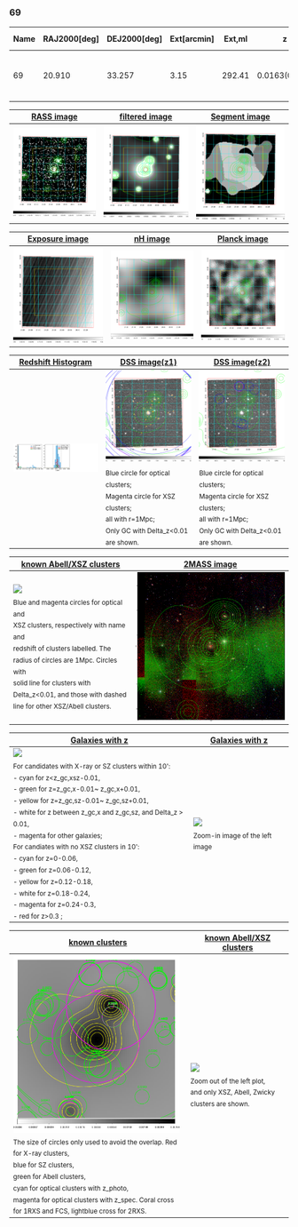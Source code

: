 <div STYLE="page-break-after: always;"></div>

### 69

|Name|RAJ2000[deg]|DEJ2000[deg] |Ext[arcmin]| Ext,ml | z | z_src| C|GC(XSZ,Delta_z<0.01)| GC(OPT,Delta_z<0.01)|GC| R_sig[arcmin] | R500[arcmin] | R500[Mpc]| CRsig[c/s] | CR500[c/s] |L500[1E44 erg/s]|F500[1E-12 erg/s/cm^2]| M500[1E14 Msun]|Tx[keV]|Cnt_sig|Beta|Rc[arcmin]|Comment|Alias|
|---|---|---|---|---|---|------|---|--------|---------|----------|---|---|---|---|---|---|---|---|---|---|---|---|---|---|
|69| 20.910| 33.257| 3.15| 292.41| 0.0163(0.005)| z1, z_xsz| B| MCXC| N| C, F20, MCXC, N, SPI, Tak, W| 32.106| 31.975| 0.637| 1.294(0.087)| 1.293(0.086)| 0.123(0.005)| 20.574(0.785)| 0.75(0.01)| 1.80(0.02)| 602.1| 0.517(-0.010+0.013)| 2.435(-0.198+0.243)| -| k391|

|[RASS image](../image/69/69_img.pdf)|[filtered image](../image/69/69_fil.pdf)|[Segment image](../image/69/69_seg.pdf)|
|-------------------|--------------------|-------------------|
| <img src="../image/69/69_img.png" width="300">  | <img src="../image/69/69_fil.png" width="300">   | <img src="../image/69/69_seg.png" width="300">  |

|[Exposure image](../image/69/69_mex.pdf)| [nH image](../image/69/69_nh.pdf)| [Planck image](../image/69/69_p.pdf)|
|-------------------|--------------------|-------------------|
|<img src="../image/69/69_mex.png" width="300">   | <img src="../image/69/69_nh.png" width="300">    | <img src="../image/69/69_p.png" width="300"> |

|[Redshift Histogram](../image/69/69_zg.pdf) | [DSS image(z1)](../image/69/69_dss_z1.pdf)      |  [DSS image(z2)](../image/69/69_dss_z2.pdf)    |
|-------------------|--------------------|-------------------|
|<img src="../image/69/69_zg.png" width="300"> |<img src="../image/69/69_dss_z1.png" width="300"> <sub><br>Blue circle for optical clusters; <br>Magenta circle for XSZ clusters; <br>all with r=1Mpc; <br>Only GC with Delta_z<0.01 are shown. </sub>| <img src="../image/69/69_dss_z2.png" width="300"><sub><br>Blue circle for optical clusters; <br>Magenta circle for XSZ clusters; <br>all with r=1Mpc; <br>Only GC with Delta_z<0.01 are shown. </sub> |

|[known Abell/XSZ clusters](../image/69/69_m.pdf) | [2MASS image](../image/69/69_2mass.pdf)      |
|-------------------|-------------------|
|<img src=../image/69/69_m.png width="300"> <br><sub>Blue and magenta circles for optical and <br>XSZ clusters, respectively with name and <br>redshift of clusters labelled. The <br>radius of circles are 1Mpc. Circles with <br>solid line for clusters with <br>Delta_z<0.01, and those with dashed <br>line for other XSZ/Abell clusters.        </sub>|<img src="../image/69/69_2mass.png" width="300">  |

|[Galaxies with z](../image/69/69_opt_ned.pdf) |[Galaxies with z](../image/69/69_opt_ned_zoom.pdf) |
|-------------------|-------------------|
| <img src=../image/69/69_opt_ned.png width="300"> <br><sub> For candidates with X-ray or SZ clusters within 10': <br> - cyan for z<z_gc,xsz-0.01, <br> - green for z=z_gc,x-0.01~ z_gc,x+0.01, <br> - yellow for z=z_gc,sz-0.01~ z_gc,sz+0.01, <br> - white for z between z_gc,x and z_gc,sz, and Delta_z > 0.01, <br> - magenta for other galaxies; <br>For candiates with no XSZ clusters in 10': <br> - cyan for z=0-0.06, <br> - green for z=0.06-0.12, <br> - yellow for z=0.12-0.18, <br> - white for z=0.18-0.24, <br> - magenta for z=0.24-0.3, <br> - red for z>0.3 ;  </sub>|<img src=../image/69/69_opt_ned_zoom.png width="300">  <br><sub> Zoom-in image of the left image</sub>|

|[known clusters](../image/69/69_gc.pdf) |[known Abell/XSZ clusters](../image/69/69_gc_large.pdf) |
|-------------------|-------------------|
| <img src=../image/69/69_gc.png width="300"> <br><sub> The size of circles only used to avoid the overlap. Red for X-ray clusters, <br> blue for SZ clusters, <br> green for Abell clusters, <br> cyan for optical clusters with z_photo, <br> magenta for optical clusters with z_spec. Coral cross for 1RXS and FCS, lightblue cross for 2RXS. </sub>|<img src=../image/69/69_gc_large.png width="300"> <br><sub> Zoom out of the left plot, <br> and only XSZ, Abell, Zwicky clusters are shown. </sub> |



